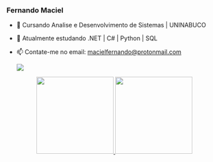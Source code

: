 ### Fernando Maciel



- 🔭 Cursando Analise e Desenvolvimento de Sistemas | UNINABUCO
- 🌱 Atualmente estudando .NET | C# | Python | SQL
- 📫 Contate-me no email: macielfernando@protonmail.com

  <div> 
 
  
 	

 
  <a href="https://www.linkedin.com/in/fernando-maciel-257645151/" target="_blank"><img src="https://img.shields.io/badge/-LinkedIn-%230077B5?style=for-the-badge&logo=linkedin&logoColor=white" target="_blank"></a> 
 
 
</div>

<div align="center">
  <a href="https://github.com/nandomaciell">
  <img height="180em" src="https://github-readme-stats.vercel.app/api?username=nandomaciell&show_icons=true&theme=dark&include_all_commits=true&count_private=true"/>
  <img height="180em" src="https://github-readme-stats.vercel.app/api/top-langs/?username=nandomaciell&layout=compact&langs_count=7&theme=dark"/>
   
</div>
 

    
    

  

